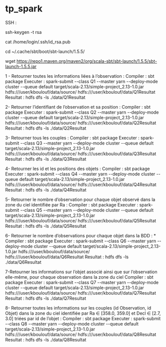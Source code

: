 # tp_spark

SSH : 


ssh-keygen -t rsa


cat /home/login/.ssh/id_rsa.pub


cd  ~/.cache/sbt/boot/sbt-launch/1.5.5/


wget https://repo1.maven.org/maven2/org/scala-sbt/sbt-launch/1.5.5/sbt-launch-1.5.5.jar



1 - Retourner toutes les informations liées à l’observation : 
Compiler : sbt package
Executer : spark-submit --class Q1 --master yarn --deploy-mode cluster --queue default target/scala-2.13/simple-project_2.13-1.0.jar hdfs:///user/kboulouf/data/source/ hdfs:///user/kboulouf/data/Q1Resultat
Resultat : hdfs dfs -ls ./data/Q1Resultat

2- Retourner l’identifiant de l’observation et sa position : 
Compiler : sbt package
Executer : spark-submit --class Q2 --master yarn --deploy-mode cluster --queue default target/scala-2.13/simple-project_2.13-1.0.jar hdfs:///user/kboulouf/data/source/ hdfs:///user/kboulouf/data/Q2Resultat
Resultat : hdfs dfs -ls ./data/Q2Resultat

3- Retourner tous les couples : 
Compiler : sbt package
Executer : spark-submit --class Q3 --master yarn --deploy-mode cluster --queue default target/scala-2.13/simple-project_2.13-1.0.jar hdfs:///user/kboulouf/data/source/ hdfs:///user/kboulouf/data/Q3Resultat
Resultat : hdfs dfs -ls ./data/Q3Resultat

4- Retourner les id et les positions des objets : 
Compiler : sbt package
Executer : spark-submit --class Q4 --master yarn --deploy-mode cluster --queue default target/scala-2.13/simple-project_2.13-1.0.jar hdfs:///user/kboulouf/data/source/ hdfs:///user/kboulouf/data/Q4Resultat
Resultat : hdfs dfs -ls ./data/Q4Resultat

5- Retourner le nombre d’observation pour chaque objet observé dans la zone du ciel identifiée par Ra : 
Compiler : sbt package
Executer : spark-submit --class Q5 --master yarn --deploy-mode cluster --queue default target/scala-2.13/simple-project_2.13-1.0.jar hdfs:///user/kboulouf/data/source/ hdfs:///user/kboulouf/data/Q5Resultat
Resultat : hdfs dfs -ls ./data/Q5Resultat

6- Retourner le nombre d’observations pour chaque objet dans la BDD : *
Compiler : sbt package
Executer : spark-submit --class Q6 --master yarn --deploy-mode cluster --queue default target/scala-2.13/simple-project_2.13-1.0.jar hdfs:///user/kboulouf/data/source/ hdfs:///user/kboulouf/data/Q6Resultat
Resultat : hdfs dfs -ls ./data/Q6Resultat

7-Retourner les informations sur l’objet associé ainsi que sur l’observation elle-même, pour chaque observation dans la zone du ciel 
Compiler : sbt package
Executer : spark-submit --class Q7 --master yarn --deploy-mode cluster --queue default target/scala-2.13/simple-project_2.13-1.0.jar hdfs:///user/kboulouf/data/source/ hdfs:///user/kboulouf/data/Q7Resultat
Resultat : hdfs dfs -ls ./data/Q7Resultat

8- Retourner toutes les informations sur les couples (id Observation, id Objet) dans la zone du ciel identifiée par Ra ∈ [358.0, 359.0] et Decl ∈ [2.7, 3.0] triées par id de l’objet : 
Compiler : sbt package
Executer : spark-submit --class Q8 --master yarn --deploy-mode cluster --queue default target/scala-2.13/simple-project_2.13-1.0.jar hdfs:///user/kboulouf/data/source/ hdfs:///user/kboulouf/data/Q8Resultat
Resultat : hdfs dfs -ls ./data/Q8Resultat

